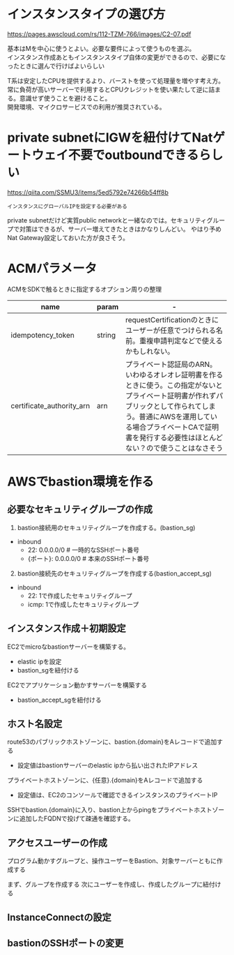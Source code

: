 # インスタンスタイプの選び方

https://pages.awscloud.com/rs/112-TZM-766/images/C2-07.pdf

基本はMを中心に使うとよい。必要な要件によって使うものを選ぶ。  
インスタンス作成あともインスタンスタイプ自体の変更ができるので、必要になったときに選んで行けばよいらしい

T系は安定したCPUを提供するより、バーストを使って処理量を増やす考え方。常に負荷が高いサーバーで利用するとCPUクレジットを使い果たして逆に詰まる。意識せず使うことを避けること。  
開発環境、マイクロサービスでの利用が推奨されている。

# private subnetにIGWを紐付けてNatゲートウェイ不要でoutboundできるらしい

https://qiita.com/SSMU3/items/5ed5792e74266b54ff8b

```
インスタンスにグローバルIPを設定する必要がある
```

private subnetだけど実質public networkと一緒なのでは。セキュリティグループで対策はできるが、サーバー増えてきたときはかなりしんどい。
やはり予めNat Gateway設定しておいた方が良さそう。


# ACMパラメータ

ACMをSDKで触るときに指定するオプション周りの整理

name|param|-
---|---|---
idempotency_token| string | requestCertificationのときにユーザーが任意でつけられる名前。重複申請判定などで使えるかもしれない。
certificate_authority_arn| arn | プライベート認証局のARN。いわゆるオレオレ証明書を作るときに使う。この指定がないとプライベート証明書が作れずパブリックとして作られてしまう。普通にAWSを運用している場合プライベートCAで証明書を発行する必要性はほとんどない？ので使うことはなさそう


# AWSでbastion環境を作る

## 必要なセキュリティグループの作成

1. bastion接続用のセキュリティグループを作成する。(bastion_sg)
  - inbound
     - 22: 0.0.0.0/0     # 一時的なSSHポート番号
     - {ポート}: 0.0.0.0/0  # 本来のSSHポート番号
2. bastion接続先のセキュリティグループを作成する(bastion_accept_sg)
  - inbound
    - 22: 1で作成したセキュリティグループ
    - icmp: 1で作成したセキュリティグループ

## インスタンス作成＋初期設定
    
EC2でmicroなbastionサーバーを構築する。
- elastic ipを設定
- bastion_sgを紐付ける

EC2でアプリケーション動かすサーバーを構築する
- bastion_accept_sgを紐付ける

## ホスト名設定


route53のパブリックホストゾーンに、bastion.{domain}をAレコードで追加する
- 設定値はbastionサーバーのelastic ipから払い出されたIPアドレス

プライベートホストゾーンに、{任意}.{domain}をAレコードで追加する
- 設定値は、EC2のコンソールで確認できるインスタンスのプライベートIP

SSHでbastion.{domain}に入り、bastion上からpingをプライベートホストゾーンに追加したFQDNで投げて疎通を確認する。


## アクセスユーザーの作成

プログラム動かすグループと、操作ユーザーをBastion、対象サーバーともに作成する

まず、グループを作成する
次にユーザーを作成し、作成したグループに紐付ける



## InstanceConnectの設定




## bastionのSSHポートの変更
